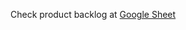 Check product backlog at [Google Sheet](https://docs.google.com/a/andrew.cmu.edu/spreadsheets/d/1ePJ_pJfgIEmrSK2BFpmTpspuOpmt-7DadokOmBLAah0/edit?usp=sharing)

